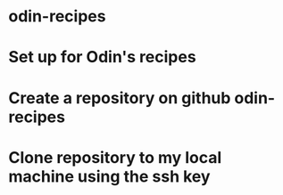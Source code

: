 # odin-recipes
# Set up for Odin's recipes
# Create a repository on github odin-recipes
# Clone repository to my local machine using the ssh key
